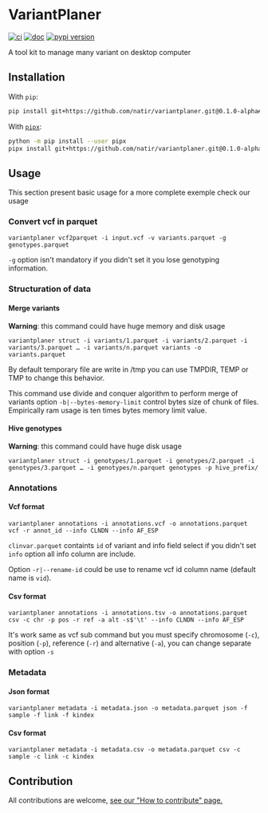 # VariantPlaner

[![ci](https://github.com/natir/variantplaner/actions/workflows/ci.yml/badge.svg)](https://github.com/natir/variantplaner/actions/workflows/ci.yml)
[![doc](https://img.shields.io/badge/docs-mkdocs%20material-blue.svg?style=flat)](https://natir.github.io/variantplaner/)
[![pypi version](https://img.shields.io/pypi/v/variantplaner.svg)](https://pypi.org/project/variantplaner/)


A tool kit to manage many variant on desktop computer

## Installation

With `pip`:
```bash
pip install git+https://github.com/natir/variantplaner.git@0.1.0-alpha#egg=variantplaner
```

With [`pipx`](https://github.com/pipxproject/pipx):
```bash
python -m pip install --user pipx
pipx install git+https://github.com/natir/variantplaner.git@0.1.0-alpha#egg=variantplaner
```

## Usage

This section present basic usage for a more complete exemple check our usage

### Convert vcf in parquet

```
variantplaner vcf2parquet -i input.vcf -v variants.parquet -g genotypes.parquet
```

`-g` option isn't mandatory if you didn't set it you lose genotyping information.

### Structuration of data

#### Merge variants

**Warning**: this command could have huge memory and disk usage

```
variantplaner struct -i variants/1.parquet -i variants/2.parquet -i variants/3.parquet … -i variants/n.parquet variants -o variants.parquet
```

By default temporary file are write in /tmp you can use TMPDIR, TEMP or TMP to change this behavior.

This command use divide and conquer algorithm to perform merge of variants option `-b|--bytes-memory-limit` control bytes size of chunk of files. Empirically ram usage is ten times bytes memory limit value.

#### Hive genotypes

**Warning**: this command could have huge disk usage

```
variantplaner struct -i genotypes/1.parquet -i genotypes/2.parquet -i genotypes/3.parquet … -i genotypes/n.parquet genotypes -p hive_prefix/
```

### Annotations

#### Vcf format

```
variantplaner annotations -i annotations.vcf -o annotations.parquet vcf -r annot_id --info CLNDN --info AF_ESP
```

`clinvar.parquet` containts `id` of variant and info field select if you didn't set `info` option all info column are include.

Option `-r|--rename-id` could be use to rename vcf id column name (default name is `vid`).

#### Csv format

```
variantplaner annotations -i annotations.tsv -o annotations.parquet csv -c chr -p pos -r ref -a alt -s$'\t' --info CLNDN --info AF_ESP
```

It's work same as vcf sub command but you must specify chromosome (`-c`), position (`-p`), reference (`-r`) and alternative (`-a`), you can change separate with option `-s`

### Metadata

#### Json format

```
variantplaner metadata -i metadata.json -o metadata.parquet json -f sample -f link -f kindex
```

#### Csv format

```
variantplaner metadata -i metadata.csv -o metadata.parquet csv -c sample -c link -c kindex
```

## Contribution

All contributions are welcome, [see our "How to contribute" page.](https://natir.github.io/variantplaner/contributing/)
